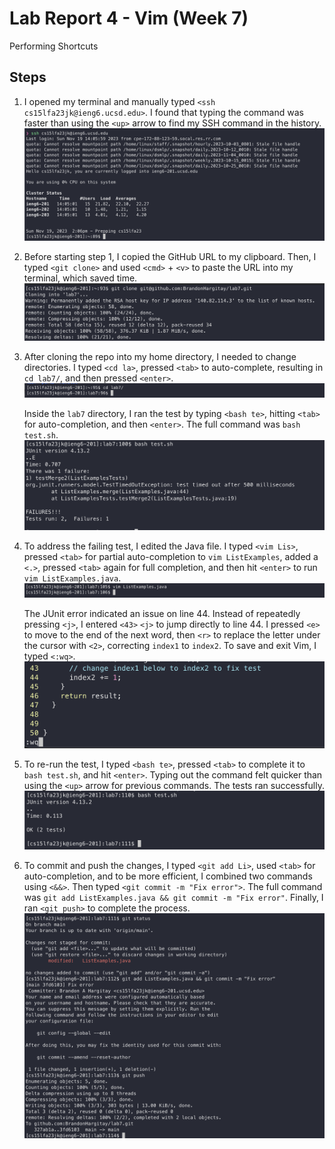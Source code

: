 # Lab Report 4 - Vim (Week 7)
Performing Shortcuts 

## Steps

1. I opened my terminal and manually typed `<ssh cs15lfa23jk@ieng6.ucsd.edu>`. I found that typing the command was faster than using the `<up>` arrow to find my SSH command in the history.
   ![Screenshot1](./images/step1.png) 

2. Before starting step 1, I copied the GitHub URL to my clipboard. Then, I typed `<git clone>` and used `<cmd>` + `<v>` to paste the URL into my terminal, which saved time.
   ![Screenshot1](./images/step2.png) 

3. After cloning the repo into my home directory, I needed to change directories. I typed `<cd la>`, pressed `<tab>` to auto-complete, resulting in `cd lab7/`, and then pressed `<enter>`.
   ![Screenshot1](./images/step3_1.png) 
   
   Inside the `lab7` directory, I ran the test by typing `<bash te>`, hitting `<tab>` for auto-completion, and then `<enter>`. The full command was `bash test.sh`.
   ![Screenshot1](./images/step3_2.png) 

4. To address the failing test, I edited the Java file. I typed `<vim Lis>`, pressed `<tab>` for partial auto-completion to `vim ListExamples`, added a `<.>`, pressed `<tab>` again for full completion, and then hit `<enter>` to run `vim ListExamples.java`.
   ![Screenshot1](./images/step4.png)
   
   The JUnit error indicated an issue on line 44. Instead of repeatedly pressing `<j>`, I entered `<43>` `<j>` to jump directly to line 44. I pressed `<e>` to move to the end of the next word, then `<r>` to replace the letter under the cursor with `<2>`, correcting `index1` to `index2`. To save and exit Vim, I typed `<:wq>`.
   ![Screenshot1](./images/step4_2.png)

5. To re-run the test, I typed `<bash te>`, pressed `<tab>` to complete it to `bash test.sh`, and hit `<enter>`. Typing out the command felt quicker than using the `<up>` arrow for previous commands. The tests ran successfully.
   ![Screenshot1](./images/step5.png)

6. To commit and push the changes, I typed `<git add Li>`, used `<tab>` for auto-completion, and to be more efficient, I combined two commands using `<&&>`. Then typed `<git commit -m "Fix error">`. The full command was `git add ListExamples.java && git commit -m "Fix error"`. Finally, I ran `<git push>` to complete the process.
   ![Screenshot1](./images/step6.png)
